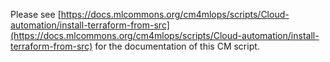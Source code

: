 Please see [https://docs.mlcommons.org/cm4mlops/scripts/Cloud-automation/install-terraform-from-src](https://docs.mlcommons.org/cm4mlops/scripts/Cloud-automation/install-terraform-from-src) for the documentation of this CM script.
